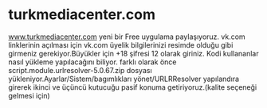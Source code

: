 # turkmediacenter.com
www.turkmediacenter.com
yeni bir Free uygulama paylaşıyoruz.
vk.com linklerinin açılması için vk.com üyelik bilgilerinizi
resimde olduğu gibi girmeniz gerekiyor.Büyükler için
+18 şifresi 12 olarak giriniz.
Kodi kullananlar nasıl yükleme yapılacağını biliyor.
farklı olarak önce script.module.urlresolver-5.0.67.zip
dosyası yükleniyor.Ayarlar/Sistem/bagımlıkları yönet/URLRResolver
 yapılandıra girerek ikinci ve üçüncü kutucuğu pasif konuma
getiriyoruz.(kalite seçeneği gelmesi için)
